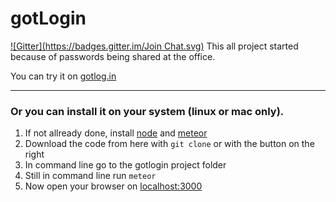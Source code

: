 # gotLogin
[![Gitter](https://badges.gitter.im/Join Chat.svg)](https://gitter.im/guidouil/gotlogin?utm_source=badge&utm_medium=badge&utm_campaign=pr-badge&utm_content=badge)
This all project started because of passwords being shared at the office.

You can try it on [gotlog.in](https://gotlog.in)

-------------------------------------------------------------

### Or you can install it on your system (linux or mac only).

1. If not allready done, install [node](http://nodejs.org/) and [meteor](https://www.meteor.com/)
2. Download the code from here with `git clone` or with the button on the right
3. In command line go to the gotlogin project folder
4. Still in command line run `meteor`
5. Now open your browser on [localhost:3000](http://localhost:3000)